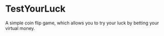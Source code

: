 # TestYourLuck
A simple coin flip game, which allows you to try your luck by betting your virtual money.
